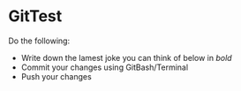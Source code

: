 # GitTest

Do the following: 

- Write down the lamest joke you can think of below in *bold*
- Commit your changes using GitBash/Terminal
- Push your changes
